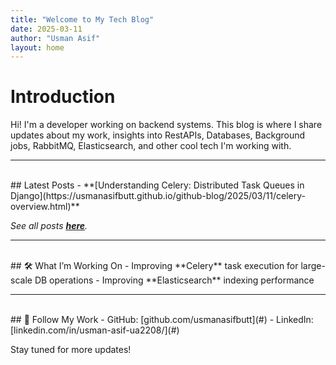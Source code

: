 ```yaml
---
title: "Welcome to My Tech Blog"
date: 2025-03-11
author: "Usman Asif"
layout: home
---
```


# Introduction

Hi! I'm a developer working on backend systems. This blog is where I share updates about my work, insights into RestAPIs, Databases, Background jobs, RabbitMQ, Elasticsearch, and other cool tech I'm working with.

---
<br>
## Latest Posts  
- **[Understanding Celery: Distributed Task Queues in Django](https://usmanasifbutt.github.io/github-blog/2025/03/11/celery-overview.html)**

*See all posts **[here](https://usmanasifbutt.github.io/github-blog/posts)**.*

---
<br>
## 🛠 What I’m Working On  
- Improving **Celery** task execution for large-scale DB operations
- Improving **Elasticsearch** indexing performance  

---
<br>
## 🔗 Follow My Work  
- GitHub: [github.com/usmanasifbutt](#)  
- LinkedIn: [linkedin.com/in/usman-asif-ua2208/](#)  

Stay tuned for more updates!
